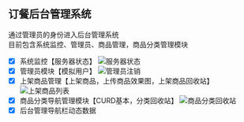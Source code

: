 ## 订餐后台管理系统
通过管理员的身份进入后台管理系统  
目前包含系统监控、管理员、商品管理，商品分类管理模块  
 - [X] 系统监控【服务器状态】
![服务器状态](https://img-blog.csdnimg.cn/20200301200051716.png?x-oss-process=image/watermark,type_ZmFuZ3poZW5naGVpdGk,shadow_10,text_aHR0cHM6Ly9ibG9nLmNzZG4ubmV0L3FxXzQyNzAzNzQ3,size_15,color_FFFFFF,t_70)
 - [X] 管理员模块【模拟用户】
![管理员注销](https://img-blog.csdnimg.cn/20200301200253983.png?x-oss-process=image/watermark,type_ZmFuZ3poZW5naGVpdGk,shadow_10,text_aHR0cHM6Ly9ibG9nLmNzZG4ubmV0L3FxXzQyNzAzNzQ3,size_16,color_FFFFFF,t_70)
 - [X] 上架商品管理【上架商品，上传商品效果图，上架商品回收站】
 ![上架商品列表](https://img-blog.csdnimg.cn/2020030120033290.png?x-oss-process=image/watermark,type_ZmFuZ3poZW5naGVpdGk,shadow_10,text_aHR0cHM6Ly9ibG9nLmNzZG4ubmV0L3FxXzQyNzAzNzQ3,size_16,color_FFFFFF,t_70)
 - [X] 商品分类导航管理模块【CURD基本，分类回收站】
![商品分类回收站](https://img-blog.csdnimg.cn/20200301200413200.png?x-oss-process=image/watermark,type_ZmFuZ3poZW5naGVpdGk,shadow_10,text_aHR0cHM6Ly9ibG9nLmNzZG4ubmV0L3FxXzQyNzAzNzQ3,size_16,color_FFFFFF,t_70)
 - [X] 后台管理导航栏动态数据